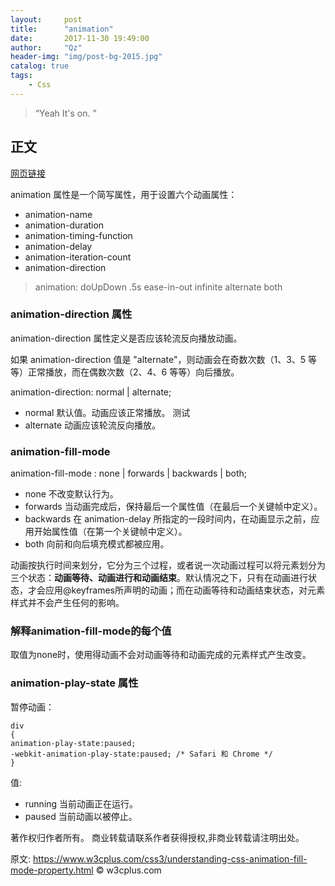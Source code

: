 ```yaml
---
layout:     post
title:      "animation"
date:       2017-11-30 19:49:00
author:     "Qz"
header-img: "img/post-bg-2015.jpg"
catalog: true
tags:
    - Css
---
```


> “Yeah It's on. ”


## 正文


[网页链接](http://www.w3school.com.cn/cssref/pr_animation.asp)

animation 属性是一个简写属性，用于设置六个动画属性：
* animation-name
* animation-duration
* animation-timing-function
* animation-delay
* animation-iteration-count
* animation-direction



>animation: doUpDown .5s ease-in-out infinite alternate both


### animation-direction 属性
animation-direction 属性定义是否应该轮流反向播放动画。

如果 animation-direction 值是 "alternate"，则动画会在奇数次数（1、3、5 等等）正常播放，而在偶数次数（2、4、6 等等）向后播放。

animation-direction: normal | alternate;
* normal 	默认值。动画应该正常播放。 	测试
* alternate 	动画应该轮流反向播放。

### animation-fill-mode
animation-fill-mode : none | forwards | backwards | both;

* none 	不改变默认行为。
* forwards 	当动画完成后，保持最后一个属性值（在最后一个关键帧中定义）。
* backwards 	在 animation-delay 所指定的一段时间内，在动画显示之前，应用开始属性值（在第一个关键帧中定义）。
* both 	向前和向后填充模式都被应用。



动画按执行时间来划分，它分为三个过程，或者说一次动画过程可以将元素划分为三个状态：**动画等待、动画进行和动画结束**。默认情况之下，只有在动画进行状态，才会应用@keyframes所声明的动画；而在动画等待和动画结束状态，对元素样式并不会产生任何的影响。

### 解释animation-fill-mode的每个值

取值为none时，使用得动画不会对动画等待和动画完成的元素样式产生改变。




### animation-play-state 属性
暂停动画：
```
div
{
animation-play-state:paused;
-webkit-animation-play-state:paused; /* Safari 和 Chrome */
}
```

值:

* running
    当前动画正在运行。
* paused
    当前动画以被停止。 





著作权归作者所有。
商业转载请联系作者获得授权,非商业转载请注明出处。

原文: https://www.w3cplus.com/css3/understanding-css-animation-fill-mode-property.html © w3cplus.com
